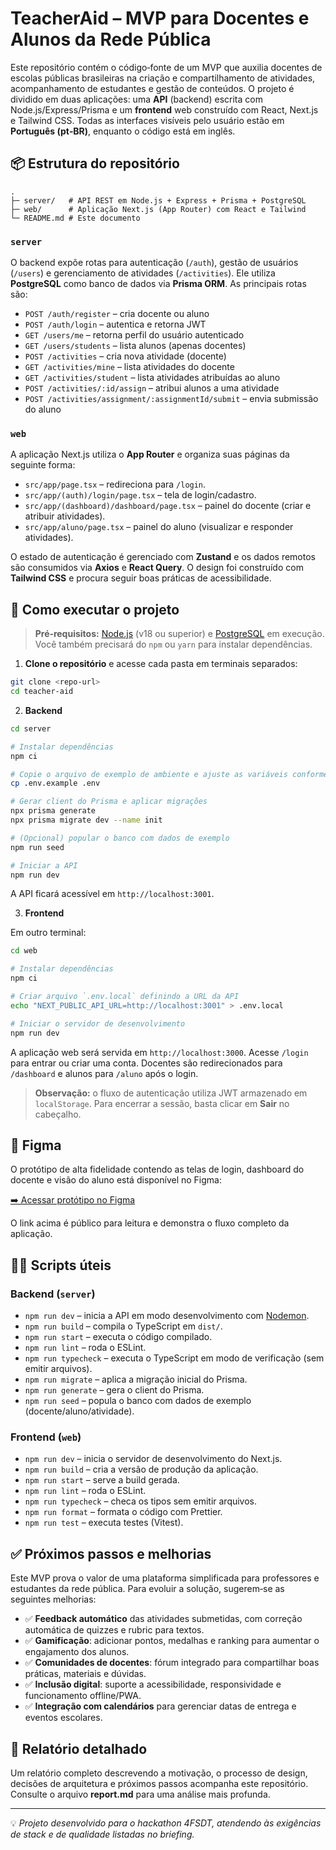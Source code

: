 # TeacherAid – MVP para Docentes e Alunos da Rede Pública

Este repositório contém o código‑fonte de um MVP que auxilia docentes de escolas públicas brasileiras na criação e compartilhamento de atividades, acompanhamento de estudantes e gestão de conteúdos. O projeto é dividido em duas aplicações: uma **API** (backend) escrita com Node.js/Express/Prisma e um **frontend** web construído com React, Next.js e Tailwind CSS. Todas as interfaces visíveis pelo usuário estão em **Português (pt‑BR)**, enquanto o código está em inglês.

## 📦 Estrutura do repositório

```
.
├─ server/   # API REST em Node.js + Express + Prisma + PostgreSQL
├─ web/      # Aplicação Next.js (App Router) com React e Tailwind
└─ README.md # Este documento
```

### `server`

O backend expõe rotas para autenticação (`/auth`), gestão de usuários (`/users`) e gerenciamento de atividades (`/activities`). Ele utiliza **PostgreSQL** como banco de dados via **Prisma ORM**. As principais rotas são:

- `POST /auth/register` – cria docente ou aluno
- `POST /auth/login` – autentica e retorna JWT
- `GET /users/me` – retorna perfil do usuário autenticado
- `GET /users/students` – lista alunos (apenas docentes)
- `POST /activities` – cria nova atividade (docente)
- `GET /activities/mine` – lista atividades do docente
- `GET /activities/student` – lista atividades atribuídas ao aluno
- `POST /activities/:id/assign` – atribui alunos a uma atividade
- `POST /activities/assignment/:assignmentId/submit` – envia submissão do aluno

### `web`

A aplicação Next.js utiliza o **App Router** e organiza suas páginas da seguinte forma:

- `src/app/page.tsx` – redireciona para `/login`.
- `src/app/(auth)/login/page.tsx` – tela de login/cadastro.
- `src/app/(dashboard)/dashboard/page.tsx` – painel do docente (criar e atribuir atividades).
- `src/app/aluno/page.tsx` – painel do aluno (visualizar e responder atividades).

O estado de autenticação é gerenciado com **Zustand** e os dados remotos são consumidos via **Axios** e **React Query**. O design foi construído com **Tailwind CSS** e procura seguir boas práticas de acessibilidade.

## 🚀 Como executar o projeto

> **Pré‑requisitos:** [Node.js](https://nodejs.org/) (v18 ou superior) e [PostgreSQL](https://www.postgresql.org/) em execução. Você também precisará do `npm` ou `yarn` para instalar dependências.

1. **Clone o repositório** e acesse cada pasta em terminais separados:

```bash
git clone <repo-url>
cd teacher-aid
```

2. **Backend**

```bash
cd server

# Instalar dependências
npm ci

# Copie o arquivo de exemplo de ambiente e ajuste as variáveis conforme seu PostgreSQL
cp .env.example .env

# Gerar client do Prisma e aplicar migrações
npx prisma generate
npx prisma migrate dev --name init

# (Opcional) popular o banco com dados de exemplo
npm run seed

# Iniciar a API
npm run dev
```

A API ficará acessível em `http://localhost:3001`.

3. **Frontend**

Em outro terminal:

```bash
cd web

# Instalar dependências
npm ci

# Criar arquivo `.env.local` definindo a URL da API
echo "NEXT_PUBLIC_API_URL=http://localhost:3001" > .env.local

# Iniciar o servidor de desenvolvimento
npm run dev
```

A aplicação web será servida em `http://localhost:3000`. Acesse `/login` para entrar ou criar uma conta. Docentes são redirecionados para `/dashboard` e alunos para `/aluno` após o login.

> **Observação:** o fluxo de autenticação utiliza JWT armazenado em `localStorage`. Para encerrar a sessão, basta clicar em **Sair** no cabeçalho.

## 📝 Figma

O protótipo de alta fidelidade contendo as telas de login, dashboard do docente e visão do aluno está disponível no Figma:

[➡️ Acessar protótipo no Figma](https://www.figma.com/file/TeacherAid/Prototype)

O link acima é público para leitura e demonstra o fluxo completo da aplicação.

## 👨‍💻 Scripts úteis

### Backend (`server`)

- `npm run dev` – inicia a API em modo desenvolvimento com [Nodemon](https://nodemon.io/).
- `npm run build` – compila o TypeScript em `dist/`.
- `npm run start` – executa o código compilado.
- `npm run lint` – roda o ESLint.
- `npm run typecheck` – executa o TypeScript em modo de verificação (sem emitir arquivos).
- `npm run migrate` – aplica a migração inicial do Prisma.
- `npm run generate` – gera o client do Prisma.
- `npm run seed` – popula o banco com dados de exemplo (docente/aluno/atividade).

### Frontend (`web`)

- `npm run dev` – inicia o servidor de desenvolvimento do Next.js.
- `npm run build` – cria a versão de produção da aplicação.
- `npm run start` – serve a build gerada.
- `npm run lint` – roda o ESLint.
- `npm run typecheck` – checa os tipos sem emitir arquivos.
- `npm run format` – formata o código com Prettier.
- `npm run test` – executa testes (Vitest).

## ✅ Próximos passos e melhorias

Este MVP prova o valor de uma plataforma simplificada para professores e estudantes da rede pública. Para evoluir a solução, sugerem‑se as seguintes melhorias:

- ✅ **Feedback automático** das atividades submetidas, com correção automática de quizzes e rubric para textos.
- ✅ **Gamificação**: adicionar pontos, medalhas e ranking para aumentar o engajamento dos alunos.
- ✅ **Comunidades de docentes**: fórum integrado para compartilhar boas práticas, materiais e dúvidas.
- ✅ **Inclusão digital**: suporte a acessibilidade, responsividade e funcionamento offline/PWA.
- ✅ **Integração com calendários** para gerenciar datas de entrega e eventos escolares.

## 📄 Relatório detalhado

Um relatório completo descrevendo a motivação, o processo de design, decisões de arquitetura e próximos passos acompanha este repositório. Consulte o arquivo **report.md** para uma análise mais profunda.

---

💡 *Projeto desenvolvido para o hackathon 4FSDT, atendendo às exigências de stack e de qualidade listadas no briefing.*